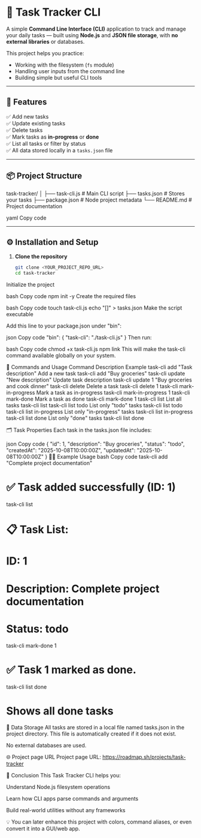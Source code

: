 # 🧠 Task Tracker CLI

A simple **Command Line Interface (CLI)** application to track and manage your daily tasks — built using **Node.js** and **JSON file storage**, with **no external libraries** or databases.

This project helps you practice:
- Working with the filesystem (`fs` module)
- Handling user inputs from the command line
- Building simple but useful CLI tools

---

## 🚀 Features

✅ Add new tasks  
✅ Update existing tasks  
✅ Delete tasks  
✅ Mark tasks as **in-progress** or **done**  
✅ List all tasks or filter by status  
✅ All data stored locally in a `tasks.json` file  

---

## 📦 Project Structure

task-tracker/
│
├── task-cli.js # Main CLI script
├── tasks.json # Stores your tasks
├── package.json # Node project metadata
└── README.md # Project documentation

yaml
Copy code

---

## ⚙️ Installation and Setup

1. **Clone the repository**

   ```bash
   git clone <YOUR_PROJECT_REPO_URL>
   cd task-tracker
Initialize the project

bash
Copy code
npm init -y
Create the required files

bash
Copy code
touch task-cli.js
echo "[]" > tasks.json
Make the script executable

Add this line to your package.json under "bin":

json
Copy code
"bin": {
  "task-cli": "./task-cli.js"
}
Then run:

bash
Copy code
chmod +x task-cli.js
npm link
This will make the task-cli command available globally on your system.

🧰 Commands and Usage
Command	Description	Example
task-cli add "Task description"	Add a new task	task-cli add "Buy groceries"
task-cli update <id> "New description"	Update task description	task-cli update 1 "Buy groceries and cook dinner"
task-cli delete <id>	Delete a task	task-cli delete 1
task-cli mark-in-progress <id>	Mark a task as in-progress	task-cli mark-in-progress 1
task-cli mark-done <id>	Mark a task as done	task-cli mark-done 1
task-cli list	List all tasks	task-cli list
task-cli list todo	List only "todo" tasks	task-cli list todo
task-cli list in-progress	List only "in-progress" tasks	task-cli list in-progress
task-cli list done	List only "done" tasks	task-cli list done

🗂 Task Properties
Each task in the tasks.json file includes:

json
Copy code
{
  "id": 1,
  "description": "Buy groceries",
  "status": "todo",
  "createdAt": "2025-10-08T10:00:00Z",
  "updatedAt": "2025-10-08T10:00:00Z"
}
🧑‍💻 Example Usage
bash
Copy code
task-cli add "Complete project documentation"
# ✅ Task added successfully (ID: 1)

task-cli list
# 📋 Task List:
# ID: 1
# Description: Complete project documentation
# Status: todo

task-cli mark-done 1
# ✅ Task 1 marked as done.

task-cli list done
# Shows all done tasks
📁 Data Storage
All tasks are stored in a local file named tasks.json in the project directory.
This file is automatically created if it does not exist.

No external databases are used.

🌐 Project page URL
Project page URL: https://roadmap.sh/projects/task-tracker


🏁 Conclusion
This Task Tracker CLI helps you:

Understand Node.js filesystem operations

Learn how CLI apps parse commands and arguments

Build real-world utilities without any frameworks

💡 You can later enhance this project with colors, command aliases, or even convert it into a GUI/web app.
